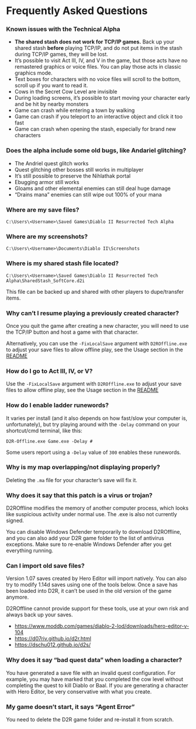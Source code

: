 # Frequently Asked Questions
### Known issues with the Technical Alpha

- **The shared stash does not work for TCP/IP games.** Back up your shared stash **before** playing TCP/IP, and do not put items in the stash during TCP/IP games, they will be lost.
- It’s possible to visit Act III, IV, and V in the game, but those acts have no remastered graphics or voice files. You can play those acts in classic graphics mode.
- Text boxes for characters with no voice files will scroll to the bottom, scroll up if you want to read it.
- Cows in the Secret Cow Level are invisible
- During loading screens, it’s possible to start moving your character early and be hit by nearby monsters
- Game can crash while entering a town by walking
- Game can crash if you teleport to an interactive object and click it too fast
- Game can crash when opening the stash, especially for brand new characters

### Does the alpha include some old bugs, like Andariel glitching?

- The Andriel quest glitch works
- Quest glitching other bosses still works in multiplayer
- It’s still possible to preserve the Nihlathak portal
- Ebugging armor still works
- Gloams and other elemental enemies can still deal huge damage
- “Drains mana” enemies can still wipe out 100% of your mana

### Where are my save files? 

`C:\Users\<Username>\Saved Games\Diablo II Resurrected Tech Alpha`

### Where are my screenshots?

`C:\Users\<Username>\Documents\Diablo II\Screenshots`

### Where is my shared stash file located?

`C:\Users\<Username>\Saved Games\Diablo II Resurrected Tech Alpha\SharedStash_SoftCore.d2i`

This file can be backed up and shared with other players to dupe/transfer items.

### Why can’t I resume playing a previously created character?

Once you quit the game after creating a new character, you will need to use the TCP/IP button and host a game with that character.

Alternatively, you can use the `-FixLocalSave` argument with `D2ROffline.exe` to adjust  your save files to allow offline play, see the Usage section in the [README](readme.md)

### How do I go to Act III, IV, or V?

Use the `-FixLocalSave` argument with `D2ROffline.exe` to adjust your save files to allow offline play, see the Usage section in the [README](readme.md)

### How do I enable ladder runewords?

It varies per install (and it also depends on how fast/slow your computer is, unfortunately), but try playing around with the `-Delay` command on your shortcut/cmd terminal, like this:

`D2R-Offline.exe Game.exe -Delay #`

Some users report using a `-Delay` value of `300` enables these runewords.

### Why is my map overlapping/not displaying properly?

Deleting the `.ma` file for your character’s save will fix it.

### Why does it say that this patch is a virus or trojan?

D2ROffline modifies the memory of another computer process, which looks like suspicious activity under normal use. The .exe is also not currently signed.

You can disable Windows Defender temporarily to download D2ROffline, and you can also add your D2R game folder to the list of antivirus exceptions. Make sure to re-enable Windows Defender after you get everything running.

### Can I import old save files?

Version 1.07 saves created by Hero Editor will import natively. You can also try to modify 1.14d saves using one of the tools below. Once a save has been loaded into D2R, it can’t be used in the old version of the game anymore.

D2ROffline cannot provide support for these tools, use at your own risk and always back up your saves.

- <https://www.moddb.com/games/diablo-2-lod/downloads/hero-editor-v-104>
- <https://d07riv.github.io/d2r.html>
- <https://dschu012.github.io/d2s/>

### Why does it say “bad quest data” when loading a character?

You have generated a save file with an invalid quest configuration. For example, you may have marked that you completed the cow level without completing the quest to kill Diablo or Baal. If you are generating a character with Hero Editor, be very conservative with what you create.

### My game doesn’t start, it says “Agent Error”

You need to delete the D2R game folder and re-install it from scratch.
